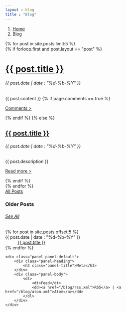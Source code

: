 ```yaml
---
layout : blog
title : "Blog"
---
```


<ol class="breadcrumb">
	<li><a href="/">Home</a></li>
	<li>Blog</li>
</ol>


<div class="col-xs-12 col-md-8 col-lg-9">
	<div class="post-list">
		{% for post in site.posts  limit:5 %}
			<div class="post-list-item">
				{% if forloop.first and post.layout == "post" %}
					<h1><a href="{{ post.url }}">{{ post.title }}</a></h1>
					<h6>{{ post.date | date : "%d-%b-%Y" }}</h6>
					{{ post.content }}
					{% if page.comments == true %}
						<p><a href="{{ post.url }}">Comments &gt;</a></p>
					{% endif %}
				{% else %}
					<h2><a href="{{ post.url }}">{{ post.title }}</a></h2>
					<h6>{{ post.date | date : "%d-%b-%Y" }}</h6>
					<p>{{ post.description }}</p>
					<p><a href="{{ post.url }}">Read more &gt;</a></p>
				{% endif %}
			</div>
		{% endfor %}
	</div>
	<div id="all-posts" class="well text-center">
		<a href="archive.html">All Posts</a>
	</div>
</div>

<div class="col-xs-12 col-md-4 col-lg-3">
	<div id="older-posts" class="panel panel-default">
		<div class="panel-heading clearfix">
			<h3 class="pull-left panel-title">Older Posts</h3>
			<h6 class="pull-right panel-title"><a href="/blog/archive/">See All</a></h6>
		</div>
		<div class="panel-body">
			<dl>
			{% for post in site.posts offset:5 %}
				<dt>{{ post.date | date : "%d-%b-%Y"  }}</dt>
				<dd><a class="postlink" href="{{ post.url }}">{{ post.title }}</a></dd>
			{% endfor %}
			</dl>
		</div>
	</div>
	
	<div class="panel panel-default">
		<div class="panel-heading">
			<h3 class="panel-title">Meta</h3>
		</div>
		<div class="panel-body">
			<dl>
				<dt>Feed</dt>
				<dd><a href="/blog/rss.xml">RSS</a> | <a href="/blog/atom.xml">Atom</a></dd>
			</dl>
		</div>
	</div>
</div>

